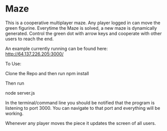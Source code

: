# Maze

This is a cooperative multiplayer maze. Any player logged in can move the green figurine. Everytime the Maze is solved, a new maze is dynamically generated. Control the green dot with arrow keys and cooperate with other users to reach the end.

An example currently running can be found here: http://64.137.226.205:3000/


To Use:

Clone the Repo and then run npm install

Then run

node server.js

In the terminal/command line you should be notified that the program is listening to port 3000. You can navigate to that port and everything will be working.

Whenever any player moves the piece it updates the screen of all users.
